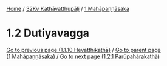 
[Home](/) / [32Kv Kathāvatthupāḷi](../../32Kv.md) / [1 Mahāpaṇṇāsaka](../1.md)

# 1.2 Dutiyavagga


[Go to previous page (1.1.10 Hevatthikathā)](1.1/1.1.10.md) / [Go to parent page (1 Mahāpaṇṇāsaka)](../1.md) / [Go to next page (1.2.1 Parūpahārakathā)](1.2/1.2.1.md)


